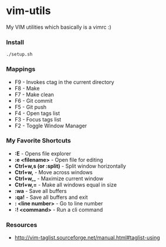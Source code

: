 # vim-utils
My VIM utilities which basically is a vimrc :)

### Install 

    ./setup.sh

### Mappings
*   F9  - Invokes ctag in the current directory
*   F8  - Make
*   F7  - Make clean
*   F6  - Git commit
*   F5  - Git push
*   F4  - Open tags list
*   F3  - Focus tags list
*   F2  - Toggle Window Manager

### My Favorite Shortcuts
*   **:E**                          - Opens file explorer
*   **:e \<filename\>**             - Open file for editing
*   **Ctrl+w,s (or :split)**        - Split window horizontally
*   **Ctrl+w,<arrows>**             - Move across windows
*   **Ctrl+w,\_**                    - Maximize current window
*   **Ctrl+w,=**                    - Make all windows equal in size
*   **:wa**                         - Save all buffers
*   **:qa!**                        - Save all buffers and exit
*   **: \<line number\>**           - Go to line number
*   **:! \<command\>**                - Run a cli command

### Resources
*   http://vim-taglist.sourceforge.net/manual.html#taglist-using
